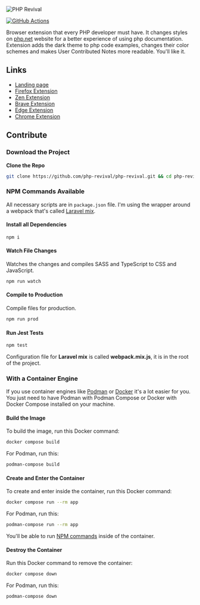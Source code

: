 ![PHP Revival](https://raw.githubusercontent.com/php-revival/php-revival/master/src/art/php-revival-promo-big.png)

[![GitHub Actions](https://github.com/php-revival/php-revival/actions/workflows/github-actions.yml/badge.svg?branch=master)](https://github.com/php-revival/php-revival/actions/workflows/github-actions.yml)

Browser extension that every PHP developer must have. It changes styles on [php.net](https://www.php.net) website for a better experience of using php documentation. Extension adds the dark theme to php code examples, changes their color schemes and makes User Contributed Notes more readable. You'll like it.

## Links
- [Landing page](https://php-revival.github.io/)
- [Firefox Extension](https://addons.mozilla.org/en-US/firefox/addon/php-revival)
- [Zen Extension](https://addons.mozilla.org/en-US/firefox/addon/php-revival)
- [Brave Extension](https://chrome.google.com/webstore/detail/php-revival/fceclmihdanbepiogjoeiolnpkalcjpe)
- [Edge Extension](https://chrome.google.com/webstore/detail/php-revival/fceclmihdanbepiogjoeiolnpkalcjpe)
- [Chrome Extension](https://chrome.google.com/webstore/detail/php-revival/fceclmihdanbepiogjoeiolnpkalcjpe)

## Contribute
### Download the Project

**Clone the Repo**
```bash
git clone https://github.com/php-revival/php-revival.git && cd php-revival
```

### NPM Commands Available
All necessary scripts are in `package.json` file. I'm using the wrapper around a webpack that's called [Laravel mix](https://laravel-mix.com/).

#### Install all Dependencies
```bash
npm i
```

#### Watch File Changes
Watches the changes and compiles SASS and TypeScript to CSS and JavaScript.
```bash
npm run watch
```

#### Compile to Production
Compile files for production.
```bash
npm run prod
```

#### Run Jest Tests
```bash
npm test
```

Configuration file for __Laravel mix__ is called __webpack.mix.js__, it is in the root of the project.

### With a Container Engine
If you use container engines like [Podman](https://podman.io/) or [Docker](https://www.docker.com/) it's a lot easier for you. You just need to have Podman with Podman Compose or Docker with Docker Compose installed on your machine.

#### Build the Image
To build the image, run this Docker command:
```bash
docker compose build
```
For Podman, run this:
```bash
podman-compose build
```

#### Create and Enter the Container
To create and enter inside the container, run this Docker command:
```bash
docker compose run --rm app
```
For Podman, run this:
```bash
podman-compose run --rm app
```

You'll be able to run [NPM commands](#npm-commands-available) inside of the container.

#### Destroy the Container
Run this Docker command to remove the container:
```bash
docker compose down
```
For Podman, run this:
```bash
podman-compose down
```